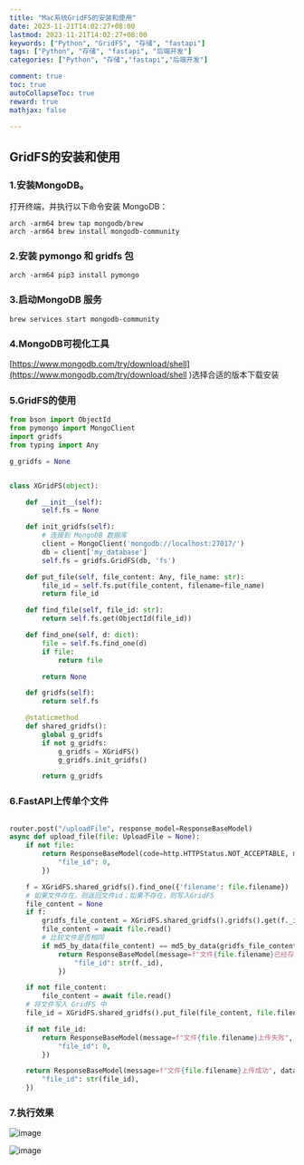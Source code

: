 ```yaml
---
title: "Mac系统GridFS的安装和使用"
date: 2023-11-21T14:02:27+08:00
lastmod: 2023-11-21T14:02:27+08:00
keywords: ["Python", "GridFS", "存储", "fastapi"]
tags: ["Python", "存储", "fastapi", "后端开发"]
categories: ["Python", "存储","fastapi","后端开发"]

comment: true
toc: true
autoCollapseToc: true
reward: true
mathjax: false

---
```


<!--more-->

## GridFS的安装和使用

### 1.安装MongoDB。
打开终端，并执行以下命令安装 MongoDB：

```shell
arch -arm64 brew tap mongodb/brew
arch -arm64 brew install mongodb-community

```


### 2.安装 pymongo 和 gridfs 包
```shell
arch -arm64 pip3 install pymongo
```

### 3.启动MongoDB 服务
```shell
brew services start mongodb-community
```

### 4.MongoDB可视化工具

[https://www.mongodb.com/try/download/shell](https://www.mongodb.com/try/download/shell
)选择合适的版本下载安装

### 5.GridFS的使用

```python
from bson import ObjectId
from pymongo import MongoClient
import gridfs
from typing import Any

g_gridfs = None


class XGridFS(object):

    def __init__(self):
        self.fs = None

    def init_gridfs(self):
        # 连接到 MongoDB 数据库
        client = MongoClient('mongodb://localhost:27017/')
        db = client['my_database']
        self.fs = gridfs.GridFS(db, 'fs')

    def put_file(self, file_content: Any, file_name: str):
        file_id = self.fs.put(file_content, filename=file_name)
        return file_id

    def find_file(self, file_id: str):
        return self.fs.get(ObjectId(file_id))

    def find_one(self, d: dict):
        file = self.fs.find_one(d)
        if file:
            return file

        return None

    def gridfs(self):
        return self.fs

    @staticmethod
    def shared_gridfs():
        global g_gridfs
        if not g_gridfs:
            g_gridfs = XGridFS()
            g_gridfs.init_gridfs()

        return g_gridfs

```

### 6.FastAPI上传单个文件

```python

router.post("/uploadFile", response_model=ResponseBaseModel)
async def upload_file(file: UploadFile = None):
    if not file:
        return ResponseBaseModel(code=http.HTTPStatus.NOT_ACCEPTABLE, message=f"文件为空，上传失败", data={
            "file_id": 0,
        })

    f = XGridFS.shared_gridfs().find_one({'filename': file.filename})
    # 如果文件存在，则返回文件id；如果不存在，则写入GridFS
    file_content = None
    if f:
        gridfs_file_content = XGridFS.shared_gridfs().gridfs().get(f._id).read()
        file_content = await file.read()
        # 比较文件是否相同
        if md5_by_data(file_content) == md5_by_data(gridfs_file_content):
            return ResponseBaseModel(message=f"文件{file.filename}已经存在", data={
                "file_id": str(f._id),
            })

    if not file_content:
        file_content = await file.read()
    # 将文件写入 GridFS 中
    file_id = XGridFS.shared_gridfs().put_file(file_content, file.filename)

    if not file_id:
        return ResponseBaseModel(message=f"文件{file.filename}上传失败", data={
            "file_id": 0,
        })

    return ResponseBaseModel(message=f"文件{file.filename}上传成功", data={
        "file_id": str(file_id),
    })


```

### 7.执行效果

![image](/images/post/Mac系统GridFS的安装和使用/mogodb_my_database_overview.png)

![image](/images/post/Mac系统GridFS的安装和使用/mogodb_my_database_files.png)
